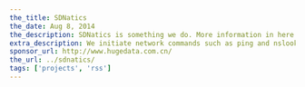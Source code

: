 ```yaml
---
the_title: SDNatics
the_date: Aug 8, 2014
the_description: SDNatics is something we do. More information in here.
extra_description: We initiate network commands such as ping and nslookup to measure the end-to-end delay and DNS lookup time. We also use file transfers to estimate upload and download bandwidth between clients and “CDN” servers. We plan to conduct these measurements continuously for six months, during which such network metrics are recorded along them their timestamps. In this way, we will obtain a large set of time series data, which essentially tell us the network performance in multiple dimensional (time, geographic, organization, ISP, KPI) representation.
sponsor_url: http://www.hugedata.com.cn/
the_url: ../sdnatics/
tags: ['projects', 'rss']
---
```

